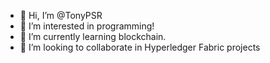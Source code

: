- 👋 Hi, I’m @TonyPSR
- 👀 I’m interested in programming!
- 🌱 I’m currently learning blockchain.
- 💞️ I’m looking to collaborate in Hyperledger Fabric projects

<!---
TonyPSR/TonyPSR is a ✨ special ✨ repository because its `README.md` (this file) appears on your GitHub profile.
You can click the Preview link to take a look at your changes.
--->
